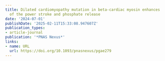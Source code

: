 ```yaml
---
title: Dilated cardiomyopathy mutation in beta-cardiac myosin enhances actin activation
  of the power stroke and phosphate release
date: '2024-07-01'
publishDate: '2025-02-11T15:33:08.947607Z'
publication_types:
- article-journal
publication: '*PNAS Nexus*'
links:
- name: URL
  url: https://doi.org/10.1093/pnasnexus/pgae279
---
```

